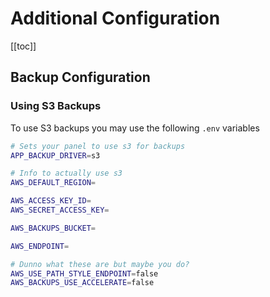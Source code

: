 # Additional Configuration

[[toc]]

## Backup Configuration

### Using S3 Backups

<!--Might need to expand a bit more on here-->
To use S3 backups you may use the following `.env` variables
```bash
# Sets your panel to use s3 for backups
APP_BACKUP_DRIVER=s3

# Info to actually use s3
AWS_DEFAULT_REGION=

AWS_ACCESS_KEY_ID=
AWS_SECRET_ACCESS_KEY=

AWS_BACKUPS_BUCKET=

AWS_ENDPOINT=

# Dunno what these are but maybe you do?
AWS_USE_PATH_STYLE_ENDPOINT=false
AWS_BACKUPS_USE_ACCELERATE=false
```
